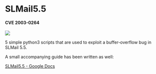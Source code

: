 # SLMail5.5

#### CVE 2003-0264

![](https://i.imgur.com/zPaT7P6.png)

5 simple python3 scripts that are used to exploit a buffer-overflow bug in SLMail 5.5.

A small accompanying guide has been written as well:

[SLMail5.5 - Google Docs](https://docs.google.com/document/d/1bYczaJy3O_1AaWDpjwCVikddTIBxKiO1mCpjXV8Xrbo/edit?usp=sharing)


